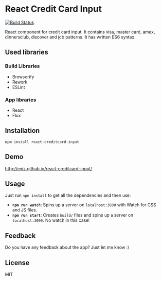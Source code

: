 # React Credit Card Input

[![Build Status](https://travis-ci.org/eniz/react-creditcard-input.svg?branch=master)](https://travis-ci.org/eniz/react-creditcard-input)

React component for credit card input. It contains visa, master card, amex, dinnersclub, discover and jcb patterns. It has written ES6 syntax.

## Used libraries

### Build Libraries

* Browserify
* Rework
* ESLint

### App libraries

* React
* Flux


## Installation

`npm install react-creditcard-input`

## Demo

http://eniz.github.io/react-creditcard-input/




## Usage

Just run `npm install` to get all the dependencies and then use:

* **`npm run watch`**: Spins up a server on `localhost:3000` with Watch for CSS and JS files.
* **`npm run start`**: Creates `build/` files and spins up a server on `localhost:3000`. No watch in this case!




## Feedback

Do you have any feedback about the app? Just let me know :)


## License

MIT

